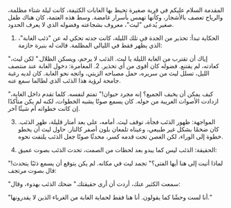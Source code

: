 المقدمة السلام عليكم 
في قرية صغيرة تحيط بها الغابات الكثيفة، كانت ليلة شتاء مظلمة، والرياح تعصف بالأشجار، وكأنها تهمس بأسرار غامضة. وسط هذه العتمة، كان هناك طفل صغير يُدعى "ليث"، معروف بشجاعته وفضوله الذي لا يعرف الحدود.

1. الحكاية تبدأ: تحذير من الجدة
في تلك الليلة، كانت جدته تحكي له عن "ذئب الغابة"، الذي يظهر فقط في الليالي المظلمة. قالت له بنبرة حازمة:

"إياك أن تقترب من الغابة الليلة يا ليث. الذئب لا يرحم، ويسكن الظلال."
لكن ليث، كعادته، لم يقتنع. فضوله كان أقوى من أي تحذير.
2. المغامرة: دخول الغابة
عند منتصف الليل، تسلل ليث من سريره، حمل مصباحه الزيتي، واتجه نحو الغابة. كان لديه رغبة جامحة لرؤية هذا الذئب الذي لطالما سمع عنه.

"كيف يمكن أن يخيف الجميع؟ إنه مجرد حيوان!" تمتم لنفسه.
كلما تقدم داخل الغابة، ازدادت الأصوات الغريبة من حوله. كان يسمع صوتًا يشبه الخطوات، لكنه لم يكن متأكدًا إن كانت خطواته أم شيئًا آخر.

3. المواجهة: ظهور الذئب
فجأة، توقف ليث. أمامه، على بعد أمتار قليلة، ظهر الذئب. كان ضخمًا بشكل غير طبيعي، وعيناه تلمعان بلون أصفر كالنار.
حاول ليث أن يخطو خطوة إلى الوراء، لكن الغصن تحت قدمه كسر، محدثًا صوتًا جعل الذئب يلتفت نحوه.

5. الحقيقة: الذئب ليس كما يبدو
بعد لحظات من الصمت، تحدث الذئب بصوت عميق:

"لماذا أتيت إلى هنا أيها الفتى؟"
تجمد ليث في مكانه. لم يكن يتوقع أن يسمع ذئبًا يتحدث!
قال بصوت مرتجف:

"سمعت الكثير عنك، أردت أن أرى حقيقتك."
ضحك الذئب بهدوء، وقال:

"أنا لست وحشًا كما يقولون. أنا هنا فقط لحماية الغابة من الغرباء الذين لا يقدرونها."
